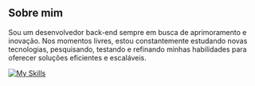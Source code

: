 ## Sobre mim
Sou um desenvolvedor back-end sempre em busca de aprimoramento e inovação. Nos momentos livres, estou constantemente estudando novas tecnologias, pesquisando, testando e refinando minhas habilidades para oferecer soluções eficientes e escaláveis.

[![My Skills](https://skillicons.dev/icons?i=c,cpp,cs,lua,py,vscode,linux,cmake,qt)](https://skillicons.dev)
